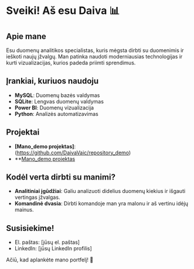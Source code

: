 # Sveiki! Aš esu Daiva 📊

## Apie mane
Esu duomenų analitikos specialistas, kuris mėgsta dirbti su duomenimis ir ieškoti naujų įžvalgų. Man patinka naudoti moderniausias technologijas ir kurti vizualizacijas, kurios padeda priimti sprendimus.

## Įrankiai, kuriuos naudoju
- **MySQL**: Duomenų bazės valdymas
- **SQLite**: Lengvas duomenų valdymas
- **Power BI**: Duomenų vizualizacija
- **Python**: Analizės automatizavimas

## Projektai
- **[Mano_demo projektas]**: (https://github.com/DaivaVaic/repository_demo)
- **<a href="https://github.com/DaivaVaic/repository_demo" target="_blank">Mano_demo projektas</a>


## Kodėl verta dirbti su manimi?
- **Analitiniai įgūdžiai**: Galiu analizuoti didelius duomenų kiekius ir išgauti vertingas įžvalgas.
- **Komandinė dvasia**: Dirbti komandoje man yra malonu ir aš vertinu idėjų mainus.

## Susisiekime!
- El. paštas: [jūsų el. paštas]
- LinkedIn: [jūsų LinkedIn profilis]

Ačiū, kad aplankėte mano portfelį! 👋

